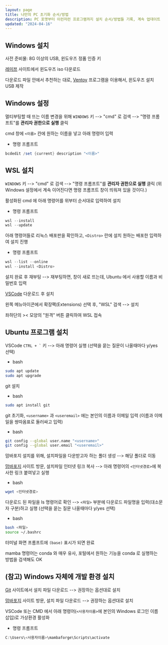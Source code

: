 ```yaml
---
layout: page
title: 나만의 PC 초기화 순서/방법
description: PC 포맷부터 이런저런 프로그램까지 설치 순서/방법들 기록, 계속 업데이트 예정
updated: "2024-04-16"
---
```


## Windows 설치

사전 준비물: 8G 이상의 USB, 윈도우즈 정품 인증 키 

[레미쯔](https://remiz.co.kr/) 사이트에서 윈도우즈 iso 다운로드

다운로드 파일 안에서 추천하는 대로, [Ventoy](https://www.ventoy.net/en/index.html) 프로그램을 이용해서, 윈도우즈 설치 USB 제작

## Windows 설정

멀티부팅할 때 뜨는 이름 변경을 위해 `WINDOWS` 키 --> "cmd" 로 검색 --> "명령 프롬프트"를 **관리자 권한으로 실행** 클릭

cmd 창에 `<이름>` 칸에 원하는 이름을 넣고 아래 명령어 입력

- 명령 프롬프트
```powershell
bcdedit /set {current} description "<이름>"
```

## WSL 설치

`WINDOWS` 키 --> "cmd" 로 검색 --> "명령 프롬프트"를 **관리자 권한으로 실행** 클릭
(위 Windows 설정에서 계속 이어진다면 명령 프롬프트 창이 띄워져 있을 것이다.)

활성화된 cmd 에 아래 명령어를 위부터 순서대로 입력하여 설치

- 명령 프롬프트
```powershell
wsl --install
wsl --update
```

아래 명령어들로 리눅스 배포판을 확인하고, `<Distro>` 란에 설치 원하는 배포한 입력하여 설치 진행

- 명령 프롬프트
```powershell
wsl --list --online
wsl --install <Distro>
```

설치 완료 후 재부팅 --> 재부팅하면, 창이 새로 뜨는데, Ubuntu 에서 사용할 이름과 비밀번호 입력

[VSCode](https://code.visualstudio.com/Download) 다운로드 후 설치

왼쪽 메뉴아이콘에서 확장팩(Extensions) 선택 후, "WSL" 검색 --> 설치

좌하단의 >< 모양의 "원격" 버튼 클릭하여 WSL 접속

## Ubuntu 프로그램 설치

VSCode <code>CTRL + `</code> 키 --> 아래 명령어 실행 (선택을 묻는 질문이 나올때마다 y/yes 선택)

- bash
```bash
sudo apt update
sudo apt upgrade
```

git 설치

- bash
```bash
sudo apt install git
```

git 초기화, `<username>` 과 `<useremail>` 에는 본인의 이름과 이메일 입력 (이름과 이메일을 쌍따옴표로 둘러싸고 입력)

- bash
```bash
git config --global user.name "<username>"
git config --global user.email "<useremail>"
```

맘바포지 설치를 위해, 설치파일을 다운받고자 하는 폴더 생성 --> 해당 폴더로 이동

[맘바포지](https://github.com/conda-forge/miniforge/releases) 사이트 방문, 설치파일 인터넷 링크 복사 --> 아래 명령어의 `<인터넷경로>`에 복사한 링크 붙여넣고 실행

- bash
```bash
wget <인터넷경로>
```

다운로드 된 파일을 ls 명령어로 확인 --> `<파일>` 부분에 다운로드 파일명을 입력(대소문자 구분)하고 실행 (선택을 묻는 질문 나올때마다 y/yes 선택)

- bash
```bash
bash <파일>
source ~/.bashrc
```

터미널 화면 프롬프트에 `(base)` 표시가 되면 완료

mamba 명령어는 conda 와 매우 유사, 포털에서 원하는 기능을 conda 로 실행하는 방법을 검색해도 OK

## (참고) Windows 자체에 개발 환경 설치

[Git](https://git-scm.com/downloads) 사이트에서 설치 파일 다운로드 --> 권장하는 옵션대로 설치

[맘바포지](https://github.com/conda-forge/miniforge/releases) 사이트 방문, 설치 파일 다운로드 --> 권장하는 옵션대로 설치

VSCode 또는 CMD 에서 아래 명령어(`<사용자이름>`에 본인의 Windows 로그인 이름 삽입)로 가상환경 활성화

- 명령 프롬프트
```powershell
C:\Users\<사용자이름>\mambaforge\Scripts\activate
```